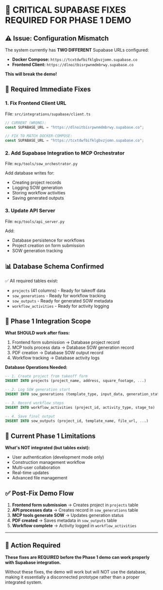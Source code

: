 # 🚨 CRITICAL SUPABASE FIXES REQUIRED FOR PHASE 1 DEMO

## ⚠️ **Issue: Configuration Mismatch**

The system currently has **TWO DIFFERENT** Supabase URLs configured:

- **Docker Compose:** `https://tcxtdwfbifklgbvzjomn.supabase.co`
- **Frontend Client:** `https://dlnoitbisrpwnmdmbrwy.supabase.co`

**This will break the demo!**

## 🔧 **Required Immediate Fixes**

### **1. Fix Frontend Client URL**
File: `src/integrations/supabase/client.ts`

```typescript
// CURRENT (WRONG):
const SUPABASE_URL = "https://dlnoitbisrpwnmdmbrwy.supabase.co";

// FIX TO MATCH DOCKER-COMPOSE:
const SUPABASE_URL = "https://tcxtdwfbifklgbvzjomn.supabase.co";
```

### **2. Add Supabase Integration to MCP Orchestrator**
File: `mcp/tools/sow_orchestrator.py`

Add database writes for:
- Creating project records
- Logging SOW generation
- Storing workflow activities
- Saving generated outputs

### **3. Update API Server**
File: `mcp/tools/api_server.py`

Add:
- Database persistence for workflows
- Project creation on form submission
- SOW generation tracking

## 📊 **Database Schema Confirmed**

✅ All required tables exist:
- `projects` (41 columns) - Ready for takeoff data
- `sow_generations` - Ready for workflow tracking
- `sow_outputs` - Ready for generated SOW metadata
- `workflow_activities` - Ready for activity logging

## 🎯 **Phase 1 Integration Scope**

**What SHOULD work after fixes:**
1. Frontend form submission → Database project record
2. MCP tools process data → Database SOW generation record
3. PDF creation → Database SOW output record
4. Workflow tracking → Database activity logs

**Database Operations Needed:**
```sql
-- 1. Create project from takeoff form
INSERT INTO projects (project_name, address, square_footage, ...)

-- 2. Log SOW generation start
INSERT INTO sow_generations (template_type, input_data, generation_status)

-- 3. Record workflow steps
INSERT INTO workflow_activities (project_id, activity_type, stage_to)

-- 4. Save final output
INSERT INTO sow_outputs (project_id, template_name, file_url, ...)
```

## 🚫 **Current Phase 1 Limitations**

**What's NOT integrated (but tables exist):**
- User authentication (development mode only)
- Construction management workflow
- Multi-user collaboration
- Real-time updates
- Advanced file management

## ✅ **Post-Fix Demo Flow**

1. **Frontend form submission** → Creates project in `projects` table
2. **API processes data** → Creates record in `sow_generations` table  
3. **MCP tools generate SOW** → Updates generation status
4. **PDF created** → Saves metadata in `sow_outputs` table
5. **Workflow complete** → Activity logged in `workflow_activities`

---

## 🎯 **Action Required**

**These fixes are REQUIRED before the Phase 1 demo can work properly with Supabase integration.**

Without these fixes, the demo will work but will NOT use the database, making it essentially a disconnected prototype rather than a proper integrated system.